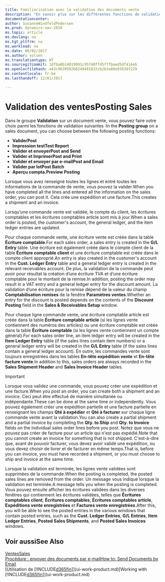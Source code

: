 ```yaml
---
title: Familiarisation avec la validation des documents vente
description: "En savoir plus sur les différentes fonctions de validation pour valider des documents vente."
documentationcenter: 
author: SusanneWindfeldPedersen
ms.prod: dynamics-nav-2018
ms.topic: article
ms.devlang: na
ms.tgt_pltfrm: na
ms.workload: na
ms.date: 06/02/2017
ms.author: solsen
ms.translationtype: HT
ms.sourcegitcommit: 1dfba8b14019991c95f40ffd5f7fbaed5df414eb
ms.openlocfilehash: a43c9639592b8249481832cb2b3a89e93638f229
ms.contentlocale: fr-be
ms.lasthandoff: 12/01/2017

---
```

# <a name="posting-sales"></a><span data-ttu-id="32de2-103">Validation des ventes</span><span class="sxs-lookup"><span data-stu-id="32de2-103">Posting Sales</span></span>
<span data-ttu-id="32de2-104">Dans le groupe **Validation** sur un document vente, vous pouvez faire votre choix parmi les fonctions de validation suivantes :</span><span class="sxs-lookup"><span data-stu-id="32de2-104">In the **Posting group** on a sales document, you can choose between the following posting functions:</span></span>

* <span data-ttu-id="32de2-105">**Valider**</span><span class="sxs-lookup"><span data-stu-id="32de2-105">**Post**</span></span>
* <span data-ttu-id="32de2-106">**Impression test**</span><span class="sxs-lookup"><span data-stu-id="32de2-106">**Test Report**</span></span>
* <span data-ttu-id="32de2-107">**Valider et envoyer**</span><span class="sxs-lookup"><span data-stu-id="32de2-107">**Post and Send**</span></span>
* <span data-ttu-id="32de2-108">**Valider et Imprimer**</span><span class="sxs-lookup"><span data-stu-id="32de2-108">**Post and Print**</span></span>
* <span data-ttu-id="32de2-109">**Valider et envoyer par e-mail**</span><span class="sxs-lookup"><span data-stu-id="32de2-109">**Post and Email**</span></span>
* <span data-ttu-id="32de2-110">**Valider par lot**</span><span class="sxs-lookup"><span data-stu-id="32de2-110">**Post Batch**</span></span>
* <span data-ttu-id="32de2-111">**Aperçu compta.**</span><span class="sxs-lookup"><span data-stu-id="32de2-111">**Preview Posting**</span></span>

<span data-ttu-id="32de2-112">Lorsque vous avez renseigné toutes les lignes et entré toutes les informations de la commande de vente, vous pouvez la valider.</span><span class="sxs-lookup"><span data-stu-id="32de2-112">When you have completed all the lines and entered all the information on the sales order, you can post it.</span></span> <span data-ttu-id="32de2-113">Cela crée une expédition et une facture.</span><span class="sxs-lookup"><span data-stu-id="32de2-113">This creates a shipment and an invoice.</span></span>

<span data-ttu-id="32de2-114">Lorsqu’une commande vente est validée, le compte du client, les écritures comptables et les écritures comptables article sont mis à jour.</span><span class="sxs-lookup"><span data-stu-id="32de2-114">When a sales order is posted, the customer's account, the general ledger, and the item ledger entries are updated.</span></span>

<span data-ttu-id="32de2-115">Pour chaque commande vente, une écriture vente est créée dans la table **Écriture comptable**.</span><span class="sxs-lookup"><span data-stu-id="32de2-115">For each sales order, a sales entry is created in the **G/L Entry** table.</span></span> <span data-ttu-id="32de2-116">Une écriture est également créée dans le compte client de la table **Écriture comptable client** et une écriture comptable est créée dans le compte client approprié.</span><span class="sxs-lookup"><span data-stu-id="32de2-116">An entry is also created in the customer's account in the **Cust. Ledger Entry** table and a general ledger entry is created in the relevant receivables account.</span></span> <span data-ttu-id="32de2-117">De plus, la validation de la commande peut avoir pour résultat la création d’une écriture TVA et d’une écriture comptable pour le montant de la remise.</span><span class="sxs-lookup"><span data-stu-id="32de2-117">In addition, posting the order may result in a VAT entry and a general ledger entry for the discount amount.</span></span> <span data-ttu-id="32de2-118">La validation d’une écriture pour la remise dépend de la valeur du champ **Comptabilisation remises** de la fenêtre **Paramètres ventes**.</span><span class="sxs-lookup"><span data-stu-id="32de2-118">Whether an entry for the discount is posted depends on the contents of the **Discount Posting** field in the **Sales & Receivables Setup** window.</span></span>

<span data-ttu-id="32de2-119">Pour chaque ligne commande vente, une écriture comptable article est créée dans la table **Écriture comptable article** (si les lignes vente contiennent des numéros des articles) ou une écriture comptable est créée dans la table **Écriture comptable** (si les lignes vente contiennent un compte général).</span><span class="sxs-lookup"><span data-stu-id="32de2-119">For each sales order line, an item ledger entry will be created in the **Item Ledger Entry** table (if the sales lines contain item numbers) or a general ledger entry will be created in the **G/L Entry** table (if the sales lines contain a general ledger account).</span></span> <span data-ttu-id="32de2-120">En outre, les commandes vente sont toujours enregistrées dans les tables **En-tête expédition vente** et **En-tête facture vente**.</span><span class="sxs-lookup"><span data-stu-id="32de2-120">In addition to this, sales orders are always recorded in the **Sales Shipment Header** and **Sales Invoice Header** tables.</span></span>

> [!IMPORTANT]  
>   <span data-ttu-id="32de2-121">Lorsque vous validez une commande, vous pouvez créer une expédition et une facture.</span><span class="sxs-lookup"><span data-stu-id="32de2-121">When you post an order, you can create both a shipment and an invoice.</span></span> <span data-ttu-id="32de2-122">Ceci peut être effectué de manière simultanée ou indépendante.</span><span class="sxs-lookup"><span data-stu-id="32de2-122">These can be done at the same time or independently.</span></span> <span data-ttu-id="32de2-123">Vous pouvez également créer une expédition partielle et une facture partielle en renseignant les champs **Qté à expédier** et **Qté à facturer** sur chaque ligne commande vente avant la validation.</span><span class="sxs-lookup"><span data-stu-id="32de2-123">You can also create a partial shipment and a partial invoice by completing the **Qty. to Ship** and **Qty. to Invoice** fields on the individual sales order lines before you post.</span></span> <span data-ttu-id="32de2-124">Notez que vous ne pouvez pas créer de facture pour un article qui n'est pas expédié.</span><span class="sxs-lookup"><span data-stu-id="32de2-124">Note that you cannot create an invoice for something that is not shipped.</span></span> <span data-ttu-id="32de2-125">C'est-à-dire que, avant de pouvoir facturer, vous devez avoir validé une expédition, ou vous devez choisir de livrer et de facturer en même temps.</span><span class="sxs-lookup"><span data-stu-id="32de2-125">That is, before you can invoice, you must have recorded a shipment, or you must choose to ship and invoice at the same time.</span></span>

<span data-ttu-id="32de2-126">Lorsque la validation est terminée, les lignes vente validées sont supprimées de la commande.</span><span class="sxs-lookup"><span data-stu-id="32de2-126">When the posting is completed, the posted sales lines are removed from the order.</span></span> <span data-ttu-id="32de2-127">Un message vous indique lorsque la validation est terminée.</span><span class="sxs-lookup"><span data-stu-id="32de2-127">A message tells you when the posting is completed.</span></span> <span data-ttu-id="32de2-128">Vous pouvez ensuite afficher les écritures validées dans les diverses fenêtres qui contiennent les écritures validées, telles que **Écritures comptables client**, **Écritures comptables**, **Écritures comptables article**, **Expéditions vente enregistrées** et **Factures vente enregistrées**.</span><span class="sxs-lookup"><span data-stu-id="32de2-128">After this, you will be able to see the posted entries in the various windows that contain posted entries, such as the **Cust. Ledger Entries**, **G/L Entries**, **Item Ledger Entries**, **Posted Sales Shipments**, and **Posted Sales Invoices** windows.</span></span>

## <a name="see-also"></a><span data-ttu-id="32de2-129">Voir aussi</span><span class="sxs-lookup"><span data-stu-id="32de2-129">See Also</span></span>
[<span data-ttu-id="32de2-130">Ventes</span><span class="sxs-lookup"><span data-stu-id="32de2-130">Sales</span></span>](sales-manage-sales.md)  
[<span data-ttu-id="32de2-131">Procédure : envoyer des documents par e-mail</span><span class="sxs-lookup"><span data-stu-id="32de2-131">How to: Send Documents by Email</span></span>](ui-how-send-documents-email.md)  
<span data-ttu-id="32de2-132">[Utilisation de [!INCLUDE[d365fin](includes/d365fin_md.md)]](ui-work-product.md)</span><span class="sxs-lookup"><span data-stu-id="32de2-132">[Working with [!INCLUDE[d365fin](includes/d365fin_md.md)]](ui-work-product.md)</span></span>


